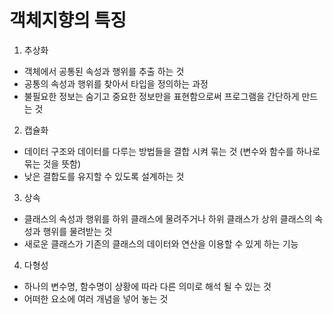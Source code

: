 # 객체지향의 특징
1. 추상화
- 객체에서 공통된 속성과 행위를 추출 하는 것
- 공통의 속성과 행위를 찾아서 타입을 정의하는 과정
- 불필요한 정보는 숨기고 중요한 정보만을 표현함으로써 프로그램을 간단하게 만드는 것

2. 캡슐화
- 데이터 구조와 데이터를 다루는 방법들을 결합 시켜 묶는 것 (변수와 함수를 하나로 묶는 것을 뜻함)
- 낮은 결합도를 유지할 수 있도록 설계하는 것

3. 상속
- 클래스의 속성과 행위를 하위 클래스에 물려주거나 하위 클래스가 상위 클래스의 속성과 행위를 물려받는 것
- 새로운 클래스가 기존의 클래스의 데이터와 연산을 이용할 수 있게 하는 기능


4. 다형성
- 하나의 변수명, 함수명이 상황에 따라 다른 의미로 해석 될 수 있는 것
- 어떠한 요소에 여러 개념을 넣어 놓는 것
